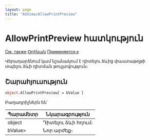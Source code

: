 ```yaml
---
layout: page
title: "ASView/AllowPrintPreview"
---
```



# AllowPrintPreview հատկություն

[См. также](../Asview.mdl) [Օրինակ](../../Examples/E_AsView.html) [Применяется к](../Asview.md)

Վերադարձնում կամ նշանակում է դիտելու ձևից փաստաթղթի տպելու ձևի դիտման թույլտվություն։

## Շարահյուսություն

``` vb
object.AllowPrintPreview[ = bValue ]
```
Բաղադրիչներն են՝ 


| Պարամետր | Նկարագրություն |
|--|--|
| object| Դիտելու ձևի հղում։ |
| bValue> | Նոր արժեք։ |

